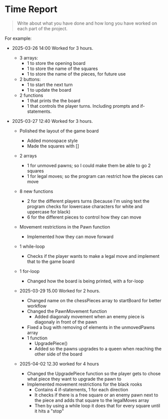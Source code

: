 # Time Report

> Write about what you have done and how long you have worked on each part of the project.

For example: 

- 2025-03-26 14:00 Worked for 3 hours.
  - 3 arrays:
    - 1 to store the opening board
    - 1 to store the name of the squares
    - 1 to store the name of the pieces, for future use
  - 2 buttons:
    - 1 to start the next turn
    - 1 to update the board
  - 2 functions
    - 1 that prints the the board
    - 1 that controls the player turns. Including prompts and if-statements.
   
- 2025-03-27 12:40 Worked for 3 hours.
  - Polished the layout of the game board
    - Added monospace style
    - Made the squares with []
  - 2 arrays
    - 1 for unmoved pawns; so I could make them be able to go 2 squares
    - 1 for legal moves; so the program can restrict how the pieces can move
  - 8 new functions 
    - 2 for the different players turns (because I'm using text the program checks for lowercase characters for white and uppercase for black)
    - 6 for the different pieces to control how they can move
  - Movement restrictions in the Pawn function
    - Implemented how they can move forward
  - 1 while-loop
    - Checks if the player wants to make a legal move and implement that to the game board
  - 1 for-loop
    - Changed how the board is being printed, with a for-loop
   
  - 2025-03-29 15.00 Worked for 2 hours.
    - Changed name on the chessPieces array to startBoard for better workflow
    - Changed the PawnMovement function
      - Added diagonaly movement when an enemy piece is diagonaly in front of the pawn
    - Fixed a bug with removing of elements in the unmovedPawns array
    - 1 function
      - UpgradePiece()
      - Added so the pawns upgrades to a queen when reaching the other side of the board
     
  - 2025-04-02 12.30 worked for 4 hours
    - Changed the UpgradePiece function so the player gets to chose what piece they want to upgrade the pawn to
    - Implemented movement restrictions for the black rooks
      - Contains 4 if-statements, 1 for each direction
      - It checks if there is a free square or an enemy pawn next to the piece and adds that square to the legalMoves array
      - Then by using a while loop it does that for every square until it hits a "stop"
    
   
